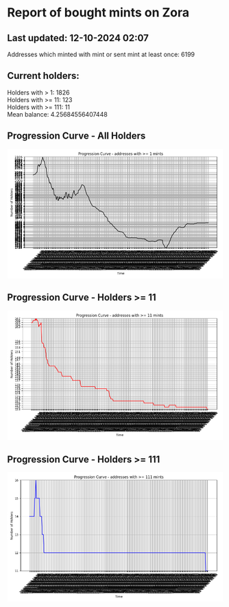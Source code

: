 # Report of bought mints on Zora
## Last updated: 12-10-2024 02:07
Addresses which minted with mint or sent mint at least once: 6199

## Current holders:
Holders with > 1: 1826  
Holders with >= 11: 123  
Holders with >= 111: 11  
Mean balance: 4.25684556407448  

## Progression Curve - All Holders
![addresses with >= 1 mint](progression_curve_all.png)
## Progression Curve - Holders >= 11
![addresses with >= 11 mints](progression_curve_gt_11.png)
## Progression Curve - Holders >= 111
![addresses with >= 111 mints](progression_curve_gt_111.png)
